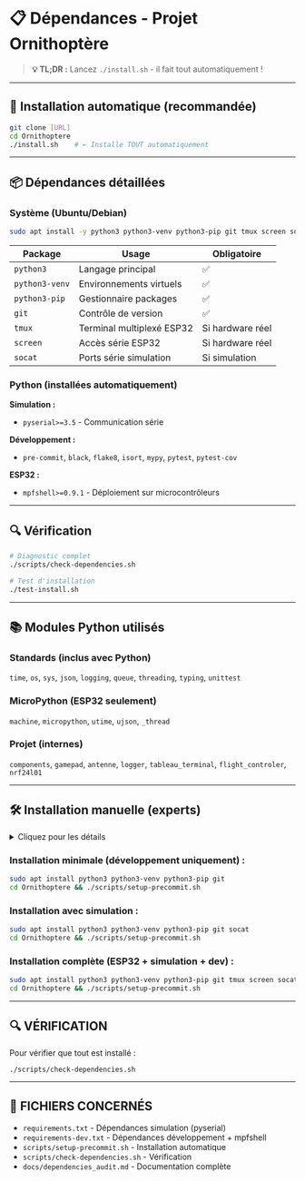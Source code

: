 # 📋 Dépendances - Projet Ornithoptère

> **💡 TL;DR :** Lancez `./install.sh` - il fait tout automatiquement !

---

## 🚀 Installation automatique (recommandée)

```bash
git clone [URL]
cd Ornithoptere
./install.sh    # ← Installe TOUT automatiquement
```

---

## 📦 Dépendances détaillées

### Système (Ubuntu/Debian)
```bash
sudo apt install -y python3 python3-venv python3-pip git tmux screen socat
```

| Package | Usage | Obligatoire |
|---------|-------|-------------|
| `python3` | Langage principal | ✅ |
| `python3-venv` | Environnements virtuels | ✅ |
| `python3-pip` | Gestionnaire packages | ✅ |
| `git` | Contrôle de version | ✅ |
| `tmux` | Terminal multiplexé ESP32 | Si hardware réel |
| `screen` | Accès série ESP32 | Si hardware réel |
| `socat` | Ports série simulation | Si simulation |

### Python (installées automatiquement)

**Simulation :**
- `pyserial>=3.5` - Communication série

**Développement :**
- `pre-commit`, `black`, `flake8`, `isort`, `mypy`, `pytest`, `pytest-cov`

**ESP32 :**
- `mpfshell>=0.9.1` - Déploiement sur microcontrôleurs

---

## 🔍 Vérification

```bash
# Diagnostic complet
./scripts/check-dependencies.sh

# Test d'installation
./test-install.sh
```

---

## 📚 Modules Python utilisés

### Standards (inclus avec Python)
`time`, `os`, `sys`, `json`, `logging`, `queue`, `threading`, `typing`, `unittest`

### MicroPython (ESP32 seulement)
`machine`, `micropython`, `utime`, `ujson`, `_thread`

### Projet (internes)
`components`, `gamepad`, `antenne`, `logger`, `tableau_terminal`, `flight_controler`, `nrf24l01`

---

## 🛠️ Installation manuelle (experts)

<details>
<summary>Cliquez pour les détails</summary>

```bash
# 1. Système
sudo apt update
sudo apt install -y python3 python3-venv python3-pip git tmux screen socat

# 2. Environnement Python
python3 -m venv .venv
source .venv/bin/activate

# 3. Dépendances Python
pip install -r requirements-dev.txt
pip install -r requirements.txt

# 4. Configuration pre-commit
pre-commit install

# 5. Test
./scripts/run-tests.sh
```

</details>

### Installation minimale (développement uniquement) :
```bash
sudo apt install python3 python3-venv python3-pip git
cd Ornithoptere && ./scripts/setup-precommit.sh
```

### Installation avec simulation :
```bash
sudo apt install python3 python3-venv python3-pip git socat
cd Ornithoptere && ./scripts/setup-precommit.sh
```

### Installation complète (ESP32 + simulation + dev) :
```bash
sudo apt install python3 python3-venv python3-pip git tmux screen socat
cd Ornithoptere && ./scripts/setup-precommit.sh
```

---

## 🔍 VÉRIFICATION

Pour vérifier que tout est installé :
```bash
./scripts/check-dependencies.sh
```

---

## 📝 FICHIERS CONCERNÉS

- `requirements.txt` - Dépendances simulation (pyserial)
- `requirements-dev.txt` - Dépendances développement + mpfshell
- `scripts/setup-precommit.sh` - Installation automatique
- `scripts/check-dependencies.sh` - Vérification
- `docs/dependencies_audit.md` - Documentation complète

